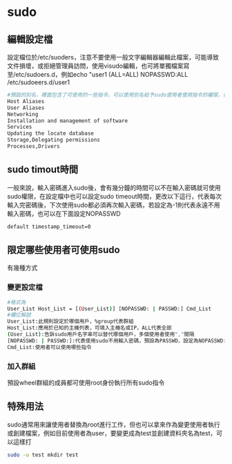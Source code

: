 # sudo

## 編輯設定檔

設定檔位於/etc/suoders，注意不要使用一般文字編輯器編輯此檔案，可能導致文件損壞，或拒絕管理員訪問，使用visudo編輯，也可將單獨檔案寫至/etc/sudoers.d，例如echo "user1 (ALL=ALL) NOPASSWD:ALL  /etc/sudoeers.d/user1

```bash
#預設的別名，裡面包含了可使用的一些指令，可以使用別名給予sudo使用者使用指令的權限，也可以自訂別名
Host Aliases
User Aliases
Networking
Installation and management of software
Services
Updating the locate database
Storage,Delegating permissions
Processes,Drivers
```

## sudo timout時間

一般來說，輸入密碼進入sudo後，會有幾分鐘的時間可以不在輸入密碼就可使用sudo權限，在設定檔中也可以設定sudo timeout時間，更改以下這行，代表每次輸入完密碼後，下次使用sudo都必須再次輸入密碼，若設定為-1則代表永遠不用輸入密碼，也可以在下面設定NOPASSWD

```bash
default timestamp_timeout=0
```

## 限定哪些使用者可使用sudo

有幾種方式

### 變更設定檔

```bash
#格式為
User_List Host_List = [(User_List)] [NOPASSWD: | PASSWD:] Cmd_List
#欄位解說
User_List:此規則設定於哪個用戶，%group代表群組
Host_List:應用於已知的主機列表，可填入主機名或IP，ALL代表全部
(User_List):告訴sudo用戶名字串可以替代哪個用戶，多個使用者使用","間隔
[NOPASSWD: | PASSWD:]:代表使用sudo不用輸入密碼，預設為PASSWD，設定為NOPASSWD:ALL代表所有指令都不須輸入密碼
Cmd_List:使用者可以使用哪些指令
```

### 加入群組

預設wheel群組的成員都可使用root身份執行所有sudo指令

## 特殊用法

sudo通常用來讓使用者替換為root進行工作，但也可以拿來作為變更使用者執行或創建檔案，例如目前使用者為user，要變更成為test並創建資料夾名為test，可以這樣打

```bash
sudo -u test mkdir test
```

